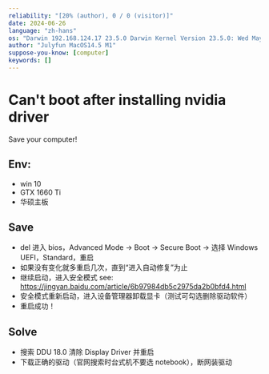 ```yaml
---
reliability: "[20% (author), 0 / 0 (visitor)]"
date: 2024-06-26
language: "zh-hans"
os: "Darwin 192.168.124.17 23.5.0 Darwin Kernel Version 23.5.0: Wed May  1 20:16:51 PDT 2024; root:xnu-10063.121.3~5/RELEASE_ARM64_T8103 arm64"
author: "Julyfun MacOS14.5 M1"
suppose-you-know: [computer]
keywords: []
---
```


# Can't boot after installing nvidia driver

Save your computer!

## Env:

- win 10
- GTX 1660 Ti
- 华硕主板

## Save

- del 进入 bios，Advanced Mode -> Boot -> Secure Boot -> 选择 Windows UEFI，Standard，重启
- 如果没有变化就多重启几次，直到“进入自动修复”为止
- 继续启动，进入安全模式 see: https://jingyan.baidu.com/article/6b97984db5c2975da2b0bfd4.html
- 安全模式重新启动，进入设备管理器卸载显卡（测试可勾选删除驱动软件）
- 重启成功！

## Solve

- 搜索 DDU 18.0 清除 Display Driver 并重启
- 下载正确的驱动（官网搜索时台式机不要选 notebook），断网装驱动

